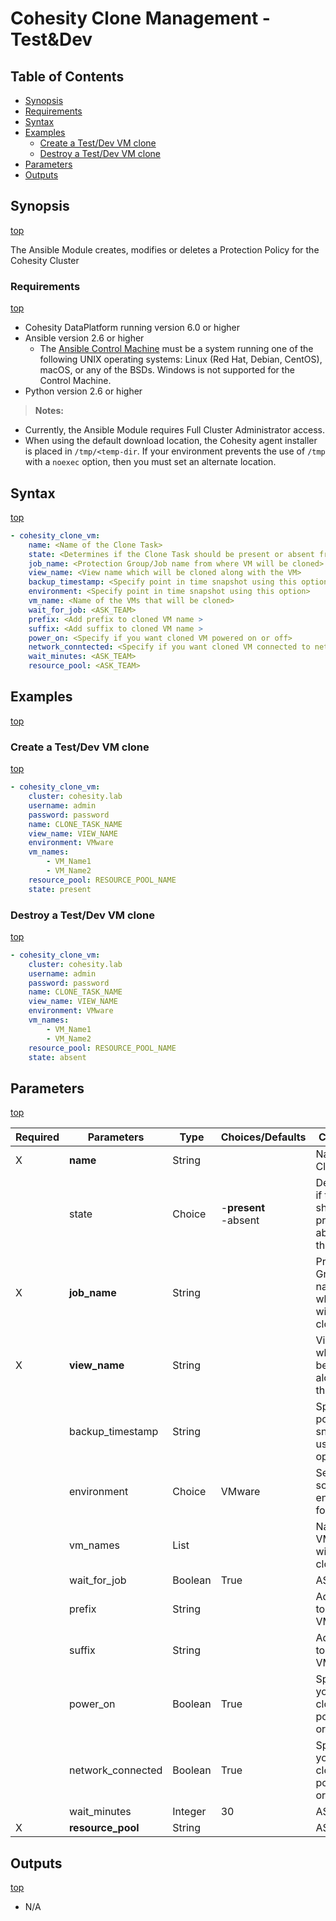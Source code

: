 # Cohesity Clone Management - Test&Dev

## Table of Contents
- [Synopsis](#synopsis)
- [Requirements](#requirements)
- [Syntax](#syntax)
- [Examples](#examples)
  - [Create a Test/Dev VM clone](#Create-a-Test/Dev-VM-clone)
  - [Destroy a Test/Dev VM clone](#Destroy-a-Test/Dev-VM-clone)
- [Parameters](#parameters)
- [Outputs](#outputs)

## Synopsis
[top](#cohesity-clone-management---test&dev)

The Ansible Module creates, modifies or deletes a Protection Policy for the Cohesity Cluster

### Requirements
[top](#cohesity-clone-management---test&dev)

* Cohesity DataPlatform running version 6.0 or higher
* Ansible version 2.6 or higher
  * The [Ansible Control Machine](https://docs.ansible.com/ansible/latest/installation_guide/intro_installation.html#control-machine-requirements) must be a system running one of the following UNIX operating systems: Linux (Red Hat, Debian, CentOS), macOS, or any of the BSDs. Windows is not supported for the Control Machine.
* Python version 2.6 or higher

> **Notes:**
  - Currently, the Ansible Module requires Full Cluster Administrator access.
  - When using the default download location, the Cohesity agent installer is placed in `/tmp/<temp-dir`.  If your environment prevents the use of `/tmp` with a `noexec` option, then you must set an alternate location.

## Syntax
[top](#cohesity-clone-management---test&dev)

```yaml
- cohesity_clone_vm:
    name: <Name of the Clone Task>
    state: <Determines if the Clone Task should be present or absent from the host>
    job_name: <Protection Group/Job name from where VM will be cloned>
    view_name: <View name which will be cloned along with the VM>
    backup_timestamp: <Specify point in time snapshot using this option>
    environment: <Specify point in time snapshot using this option>
    vm_name: <Name of the VMs that will be cloned>
    wait_for_job: <ASK_TEAM>
    prefix: <Add prefix to cloned VM name >
    suffix: <Add suffix to cloned VM name >
    power_on: <Specify if you want cloned VM powered on or off>
    network_conntected: <Specify if you want cloned VM connected to network or a detached network>
    wait_minutes: <ASK_TEAM>
    resource_pool: <ASK_TEAM>
```

## Examples
[top](#cohesity-clone-management---test&dev)

### Create a Test/Dev VM clone
[top](#cohesity-clone-management---test&dev)

```yaml
- cohesity_clone_vm:
    cluster: cohesity.lab
    username: admin
    password: password
    name: CLONE_TASK_NAME
    view_name: VIEW_NAME
    environment: VMware
    vm_names:
        - VM_Name1
        - VM_Name2
    resource_pool: RESOURCE_POOL_NAME
    state: present
```

### Destroy a Test/Dev VM clone
[top](#cohesity-clone-management---test&dev)

```yaml
- cohesity_clone_vm:
    cluster: cohesity.lab
    username: admin
    password: password
    name: CLONE_TASK_NAME
    view_name: VIEW_NAME
    environment: VMware
    vm_names:
        - VM_Name1
        - VM_Name2
    resource_pool: RESOURCE_POOL_NAME
    state: absent
```

## Parameters
[top](#cohesity-clone-management---test&dev)

| Required | Parameters | Type | Choices/Defaults | Comments |
| --- | --- | --- | --- | --- |
| X | **name** | String | | Name of the Cloned VM. |
|  | state | Choice | -**present**<br>-absent | Determines if the clone should be present or absent from the host.|
| X | **job_name** | String | | Protection Group/Job name from where VM will be cloned. |
| X | **view_name** | String | | View name which will be cloned along with the VM. |
| | backup_timestamp | String | | Specify point in time snapshot using this option. |
| | environment | Choice | VMware | Select the source environment for cloning. |
|   | vm_names | List | | Name of the VMs that will be cloned. |
|   | wait_for_job | Boolean | True | ASK_TEAM|
|  | prefix | String | | Add prefix to cloned VM name. |
|  | suffix |String | | Add suffix to cloned VM name. |
|   | power_on | Boolean | True | Specify if you want cloned VM powered on or off.|
|   | network_connected | Boolean | True | Specify if you want cloned VM powered on or off.|
|   | wait_minutes | Integer | 30 | ASK_TEAM|
| X | **resource_pool** | String | | ASK_TEAM |


## Outputs
[top](#cohesity-clone-management---test&dev)
- N/A

